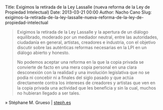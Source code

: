 Title: Exigimos la retirada de la Ley Lassalle (nueva reforma de la Ley de Propiedad Intelectual)
Date: 2013-03-21 00:00
Author: Nacho Cano
Slug: exigimos-la-retirada-de-la-ley-lassalle-nueva-reforma-de-la-ley-de-propiedad-intelectual

> Exigimos la retirada de la Ley Lassalle y la apertura de un diálogo
> equilibrado, moderado por un mediador neutral, entre las autoridades,
> ciudadanía en general, artistas, creadores e industria, con el
> objetivo discutir sobre las auténticas reformas necesarias en la LPI
> en un diálogo abierto y honesto.
>
> No podemos aceptar una reforma en la que la copia privada se convierte
> de facto en una mera copia personal en una clara desconexión con la
> realidad y una involución legislativa que no se podía ni concebir ni a
> finales del siglo pasado y que actúa directamente contra los intereses
> de creadores y artistas que ven en la copia privada una actividad que
> les beneficia y sin la cual, muchos no hubieran llegado a ser tales.

» Stéphane M. Grueso | [steph.es][]

  [steph.es]: http://steph.es/blog/2013/03/exigimos-la-retirada-de-la-ley-lassalle-nueva-reforma-de-la-ley-de-propiedad-intelectual/
    "Exigimos la retirada de la Ley Lassalle (nueva reforma de la Ley de Propiedad Intelectual)"
